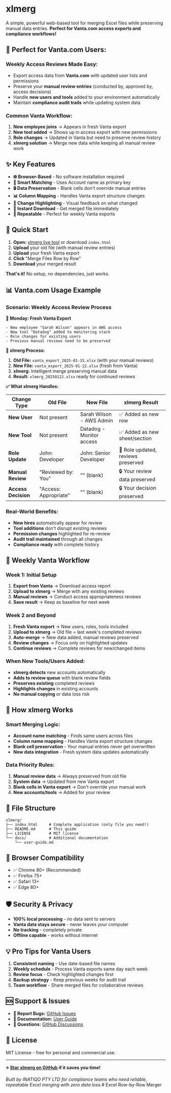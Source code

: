 # xlmerg

A simple, powerful web-based tool for merging Excel files while preserving manual data entries. **Perfect for Vanta.com access exports and compliance workflows!**

## 🎯 **Perfect for Vanta.com Users:**

### **Weekly Access Reviews Made Easy:**
- Export access data from **Vanta.com** with updated user lists and permissions
- Preserve your **manual review entries** (conducted by, approved by, access decisions)
- Handle **new users and tools** added to your environment automatically
- Maintain **compliance audit trails** while updating system data

### **Common Vanta Workflow:**
1. **New employee joins** → Appears in fresh Vanta export
2. **New tool added** → Shows up in access export with new permissions
3. **Role changes** → Updated in Vanta but need to preserve review history
4. **xlmerg solution** → Merge new data while keeping all manual review work

## ✨ **Key Features**

- **🌐 Browser-Based** - No software installation required
- **🔑 Smart Matching** - Uses Account name as primary key
- **🔒 Data Preservation** - Blank cells don't override manual entries
- **📊 Column Mapping** - Handles Vanta export structure changes
- **🎨 Change Highlighting** - Visual feedback on what changed
- **💾 Instant Download** - Get merged file immediately
- **🔄 Repeatable** - Perfect for weekly Vanta exports

## 🚀 **Quick Start**

1. **Open:** [xlmerg live tool](https://iinaveedahmed.github.io/xlmerg) or download `index.html`
2. **Upload** your old file (with manual review entries)
3. **Upload** your fresh Vanta export
4. **Click** "Merge Files Row by Row"
5. **Download** your merged result

**That's it!** No setup, no dependencies, just works.

## 📊 **Vanta.com Usage Example**

### **Scenario: Weekly Access Review Process**

**📅 Monday: Fresh Vanta Export**
```
- New employee "Sarah Wilson" appears in AWS access
- New tool "Datadog" added to monitoring stack  
- Role changes for existing users
- Previous manual reviews need to be preserved
```

**🔄 xlmerg Process:**
1. **Old File:** `vanta_export_2025-01-15.xlsx` (with your manual reviews)
2. **New File:** `vanta_export_2025-01-22.xlsx` (fresh from Vanta)
3. **xlmerg:** Intelligent merge preserving manual data
4. **Result:** `xlmerg_20250122.xlsx` ready for continued reviews

**✅ What xlmerg Handles:**

| Change Type | Old File | New File | xlmerg Result |
|-------------|----------|----------|---------------|
| **New User** | Not present | Sarah Wilson - AWS Admin | ✅ Added as new row |
| **New Tool** | Not present | Datadog - Monitor access | ✅ Added as new sheet/section |
| **Role Update** | John: Developer | John: Senior Developer | 🔄 Role updated, reviews preserved |
| **Manual Review** | "Reviewed by: You" | "" (blank) | 🔒 Your review data preserved |
| **Access Decision** | "Access: Appropriate" | "" (blank) | 🔒 Your decision preserved |

### **Real-World Benefits:**
- **New hires** automatically appear for review
- **Tool additions** don't disrupt existing reviews  
- **Permission changes** highlighted for re-review
- **Audit trail maintained** through all changes
- **Compliance ready** with complete history

## 🔄 **Weekly Vanta Workflow**

### **Week 1: Initial Setup**
1. **Export from Vanta** → Download access report
2. **Upload to xlmerg** → Merge with any existing reviews
3. **Manual reviews** → Conduct access appropriateness reviews
4. **Save result** → Keep as baseline for next week

### **Week 2 and Beyond**
1. **Fresh Vanta export** → New users, roles, tools included
2. **Upload to xlmerg** → Old file = last week's completed reviews
3. **Auto-merge** → New data added, manual reviews preserved
4. **Review changes** → Focus only on highlighted updates
5. **Continue reviews** → Complete reviews for new/changed items

### **When New Tools/Users Added:**
- **xlmerg detects** new accounts automatically
- **Adds to review queue** with blank review fields
- **Preserves existing** completed reviews
- **Highlights changes** in existing accounts
- **No manual copying** or data loss risk

## 🧠 **How xlmerg Works**

### **Smart Merging Logic:**
- **Account name matching** - Finds same users across files
- **Column name mapping** - Handles Vanta export structure changes
- **Blank cell preservation** - Your manual entries never get overwritten
- **New data integration** - Fresh system data updates automatically

### **Data Priority Rules:**
1. **Manual review data** → Always preserved from old file
2. **System data** → Updated from new Vanta export
3. **Blank cells in Vanta export** → Don't override your manual work
4. **New accounts/tools** → Added for your review

## 📂 **File Structure**

```
xlmerg/
├── index.html     # Complete application (only file you need!)
├── README.md      # This guide
├── LICENSE        # MIT license
└── docs/          # Additional documentation
    └── user-guide.md
```

## 🔧 **Browser Compatibility**

- ✅ Chrome 80+ (Recommended)
- ✅ Firefox 75+
- ✅ Safari 13+
- ✅ Edge 80+

## 🛡️ **Security & Privacy**

- **100% local processing** - no data sent to servers
- **Vanta data stays secure** - never leaves your computer
- **No tracking** - completely private
- **Offline capable** - works without internet

## 💡 **Pro Tips for Vanta Users**

1. **Consistent naming** - Use date-based file names
2. **Weekly schedule** - Process Vanta exports same day each week
3. **Review focus** - Check highlighted changes first
4. **Backup strategy** - Keep previous weeks for audit trail
5. **Team workflow** - Share merged files for collaborative reviews

## 🆘 **Support & Issues**

- **🐛 Report Bugs:** [GitHub Issues](https://github.com/iinaveedahmed/xlmerg/issues)
- **📖 Documentation:** [User Guide](./docs/user-guide.md)
- **💬 Questions:** [GitHub Discussions](https://github.com/iinaveedahmed/xlmerg/discussions)

## 📄 **License**

MIT License - free for personal and commercial use.

---

**⭐ [Star xlmerg on GitHub](https://github.com/iinaveedahmed/xlmerg) if it saves you time!**

*Built by INATIQO PTY LTD for compliance teams who need reliable, repeatable Excel merging with zero data loss.*# Excel Row-by-Row Merger
